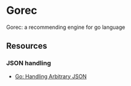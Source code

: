 Gorec
=========

Gorec: a recommending engine for go language

## Resources

### JSON handling

+ [Go: Handling Arbitrary JSON](http://devel.io/2013/08/19/go-handling-arbitrary-json/)
